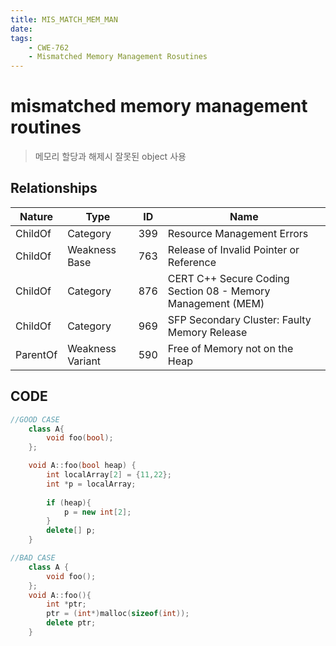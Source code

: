 ```yaml
---
title: MIS_MATCH_MEM_MAN
date: 
tags: 
    - CWE-762
    - Mismatched Memory Management Rosutines
---
```

# mismatched memory management routines
 > 메모리 할당과 해제시 잘못된 object 사용 

## Relationships

|Nature	    |  	Type		|		ID|	Name|
|-----------|---------------|----------|----|
|ChildOf	|	Category		|	399	|	Resource Management Errors	|
|ChildOf	|	Weakness Base	|	763	|	Release of Invalid Pointer or Reference	|
|ChildOf	|	Category		|	876	|	CERT C++ Secure Coding Section 08 - Memory Management (MEM)	|
|ChildOf	|	Category		|	969	|	SFP Secondary Cluster: Faulty Memory Release	|
|ParentOf	|Weakness Variant|	590	|	Free of Memory not on the Heap|
    
## CODE
	
```cpp
//GOOD CASE
    class A{
        void foo(bool);
    };

    void A::foo(bool heap) {
        int localArray[2] = {11,22};
        int *p = localArray;
        
        if (heap){
            p = new int[2];
        }
        delete[] p;
    }

//BAD CASE
    class A {
        void foo();
    };
    void A::foo(){
        int *ptr;
        ptr = (int*)malloc(sizeof(int));
        delete ptr;
    }
```
